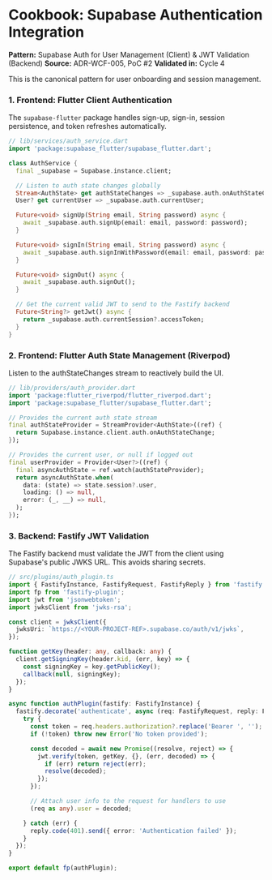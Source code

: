 # Cookbook: Supabase Authentication Integration

**Pattern:** Supabase Auth for User Management (Client) & JWT Validation (Backend)
**Source:** ADR-WCF-005, PoC #2
**Validated in:** Cycle 4

This is the canonical pattern for user onboarding and session management.

### 1. Frontend: Flutter Client Authentication

The `supabase-flutter` package handles sign-up, sign-in, session persistence, and token refreshes automatically.

```dart
// lib/services/auth_service.dart
import 'package:supabase_flutter/supabase_flutter.dart';

class AuthService {
  final _supabase = Supabase.instance.client;

  // Listen to auth state changes globally
  Stream<AuthState> get authStateChanges => _supabase.auth.onAuthStateChange;
  User? get currentUser => _supabase.auth.currentUser;

  Future<void> signUp(String email, String password) async {
    await _supabase.auth.signUp(email: email, password: password);
  }

  Future<void> signIn(String email, String password) async {
    await _supabase.auth.signInWithPassword(email: email, password: password);
  }

  Future<void> signOut() async {
    await _supabase.auth.signOut();
  }

  // Get the current valid JWT to send to the Fastify backend
  Future<String?> getJwt() async {
    return _supabase.auth.currentSession?.accessToken;
  }
}
```
### 2. Frontend: Flutter Auth State Management (Riverpod)
Listen to the authStateChanges stream to reactively build the UI.
```dart
// lib/providers/auth_provider.dart
import 'package:flutter_riverpod/flutter_riverpod.dart';
import 'package:supabase_flutter/supabase_flutter.dart';

// Provides the current auth state stream
final authStateProvider = StreamProvider<AuthState>((ref) {
  return Supabase.instance.client.auth.onAuthStateChange;
});

// Provides the current user, or null if logged out
final userProvider = Provider<User?>((ref) {
  final asyncAuthState = ref.watch(authStateProvider);
  return asyncAuthState.when(
    data: (state) => state.session?.user,
    loading: () => null,
    error: (_, __) => null,
  );
});
```
### 3. Backend: Fastify JWT Validation
The Fastify backend must validate the JWT from the client using Supabase's public JWKS URL. This avoids sharing secrets.
```typescript
// src/plugins/auth_plugin.ts
import { FastifyInstance, FastifyRequest, FastifyReply } from 'fastify';
import fp from 'fastify-plugin';
import jwt from 'jsonwebtoken';
import jwksClient from 'jwks-rsa';

const client = jwksClient({
  jwksUri: `https://<YOUR-PROJECT-REF>.supabase.co/auth/v1/jwks`,
});

function getKey(header: any, callback: any) {
  client.getSigningKey(header.kid, (err, key) => {
    const signingKey = key.getPublicKey();
    callback(null, signingKey);
  });
}

async function authPlugin(fastify: FastifyInstance) {
  fastify.decorate('authenticate', async (req: FastifyRequest, reply: FastifyReply) => {
    try {
      const token = req.headers.authorization?.replace('Bearer ', '');
      if (!token) throw new Error('No token provided');

      const decoded = await new Promise((resolve, reject) => {
        jwt.verify(token, getKey, {}, (err, decoded) => {
          if (err) return reject(err);
          resolve(decoded);
        });
      });

      // Attach user info to the request for handlers to use
      (req as any).user = decoded;

    } catch (err) {
      reply.code(401).send({ error: 'Authentication failed' });
    }
  });
}

export default fp(authPlugin);
``` 
